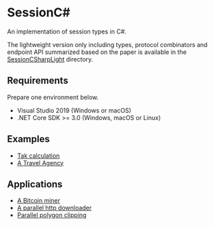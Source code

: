 # SessionC#

An implementation of session types in C#.

The lightweight version only including types, protocol combinators and endpoint API summarized based on the paper is available in the [SessionCSharpLight](./SessionCSharpLight/) directory.

## Requirements

Prepare one environment below.

- Visual Studio 2019 (Windows or macOS)
- .NET Core SDK >= 3.0 (Windows, macOS or Linux)

## Examples

- [Tak calculation](./SessionCSharpExamples/TaraiProtocol/Program.cs)
- [A Travel Agency](./SessionCSharpExamples/TravelAgency/Program.cs)

## Applications

- [A Bitcoin miner](./SessionCSharpApplications/BitcoinNonceCalculator/Program.cs)
- [A parallel http downloader](./SessionCSharpApplications/ParallelHttpDownloader/Program.cs)
- [Parallel polygon clipping](./SessionCSharpApplications/PolygonClippingPipeline/Program.cs)
